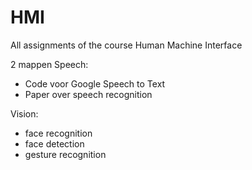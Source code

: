# HMI
All assignments of the course Human Machine Interface


2 mappen 
Speech: 
- Code voor Google Speech to Text
- Paper over speech recognition

Vision:
- face recognition
- face detection
- gesture recognition
